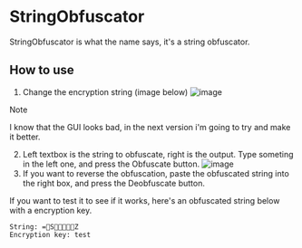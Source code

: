 # StringObfuscator
StringObfuscator is what the name says, it's a string obfuscator.
## How to use
1. Change the encryption string (image below)
![image](https://github.com/Erdef119/stringobfuscator/assets/114429829/b96923b4-da8c-449d-b572-e45597e39fd8)
> [!NOTE]
> I know that the GUI looks bad, in the next version i'm going to try and make it better.
2. Left textbox is the string to obfuscate, right is the output. Type someting in the left one, and press the Obfuscate button.
![image](https://github.com/Erdef119/stringobfuscator/assets/114429829/bf841b14-07c9-4238-93b4-dacafe578e1a)
3. If you want to reverse the obfuscation, paste the obfuscated string into the right box, and press the Deobfuscate button.

If you want to test it to see if it works, here's an obfuscated string below with a encryption key.
```
String: =SZ
Encryption key: test
```